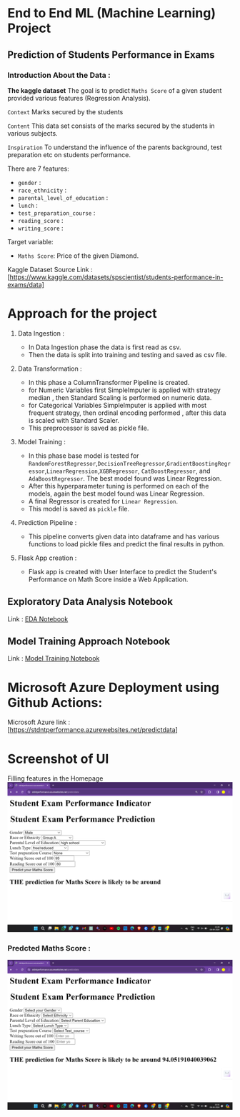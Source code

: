 # End to End ML (Machine Learning) Project



## Prediction of Students Performance in Exams

### Introduction About the Data :


**The kaggle dataset** The goal is to predict `Maths Score` of a given student provided various features (Regression Analysis).

`Context`
Marks secured by the students

`Content`
This data set consists of the marks secured by the students in various subjects.

`Inspiration`
To understand the influence of the parents background, test preparation etc on students performance.

There are 7 features:

* `gender` : 
* `race_ethnicity` : 
* `parental_level_of_education` : 
* `lunch` : 
* `test_preparation_course` : 
* `reading_score` : 
* `writing_score` : 

Target variable:
* `Maths Score`: Price of the given Diamond.

Kaggle Dataset Source Link :
[https://www.kaggle.com/datasets/spscientist/students-performance-in-exams/data]



# Approach for the project 

1. Data Ingestion : 
    * In Data Ingestion phase the data is first read as csv. 
    * Then the data is split into training and testing and saved as csv file.

2. Data Transformation : 
    * In this phase a ColumnTransformer Pipeline is created.
    * for Numeric Variables first SimpleImputer is applied with strategy median , then Standard Scaling is performed on numeric data.
    * for Categorical Variables SimpleImputer is applied with most frequent strategy, then ordinal encoding performed , after this data is scaled with Standard Scaler.
    * This preprocessor is saved as pickle file.

3. Model Training : 
    * In this phase base model is tested for `RandomForestRegressor`,`DecisionTreeRegressor`,`GradientBoostingRegressor`,`LinearRegression`,`XGBRegressor`,
    `CatBoostRegressor`, and `AdaBoostRegressor`. 
    The best model found was Linear Regression.
    * After this hyperparameter tuning is performed on each of the models, again the best model found was Linear Regression.
    * A final Regressor is created for `Linear Regression`.
    * This model is saved as `pickle` file.

4. Prediction Pipeline : 
    * This pipeline converts given data into dataframe and has various functions to load pickle files and predict the final results in python.

5. Flask App creation : 
    * Flask app is created with User Interface to predict the Student's Performance on Math Score inside a Web Application.

## Exploratory Data Analysis Notebook

Link : [EDA Notebook](./notebook/1_EDA_STUDENT_PERFORMANCE.ipynb)


## Model Training Approach Notebook

Link : [Model Training Notebook](./notebook/2_MODEL_TRAINING.ipynb)


# Microsoft Azure Deployment using Github Actions:

Microsoft Azure link : [https://stdntperformance.azurewebsites.net/predictdata]


# Screenshot of UI
Filling features in the Homepage
![HomepageUI](./Screenshots/student_performance_filled_data.png)

### Predcted Maths Score :

![Prediction](./Screenshots/student_performance_predicted.png)

